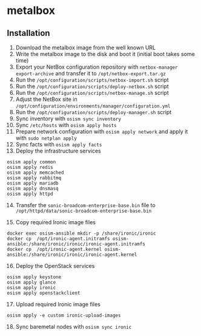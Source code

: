 # metalbox

## Installation

1. Download the metalbox image from the well known URL
2. Write the metalbox image to the disk and boot it (initial boot takes some time)
3. Export your NetBox configuration repository with `netbox-manager export-archive`
   and transfer it to `/opt/netbox-export.tar.gz`
4. Run the `/opt/configuration/scripts/netbox-import.sh` script
5. Run the `/opt/configuration/scripts/deploy-netbox.sh` script
6. Run the `/opt/configuration/scripts/netbox-manage.sh` script
7. Adjust the NetBox site in `/opt/configuration/environments/manager/configuration.yml`
8. Run the `/opt/configuration/scripts/deploy-manager.sh` script
9. Sync inventory with `osism sync inventory`
10. Sync `/etc/hosts` with `osism apply hosts`
11. Prepare network configuration with `osism apply network` and apply it with `sudo netplan apply`
12. Sync facts with `osism apply facts`
13. Deploy the infrastructure services

   ```
   osism apply common
   osism apply redis
   osism apply memcached
   osism apply rabbitmq
   osism apply mariadb
   osism apply dnsmasq
   osism apply httpd
   ```

14. Transfer the `sonic-broadcom-enterprise-base.bin` file to
    `/opt/httpd/data/sonic-broadcom-enterprise-base.bin`

15. Copy required Ironic image files

   ```
   docker exec osism-ansible mkdir -p /share/ironic/ironic
   docker cp  /opt/ironic-agent.initramfs osism-ansible:/share/ironic/ironic/ironic-agent.initramfs
   docker cp  /opt/ironic-agent.kernel osism-ansible:/share/ironic/ironic/ironic-agent.kernel
   ```

16. Deploy the OpenStack services

   ```
   osism apply keystone
   osism apply glance
   osism apply ironic
   osism apply openstackclient
   ```

17. Upload required Ironic image files

   ```
   osism apply -e custom ironic-upload-images
   ```

18. Sync baremetal nodes with `osism sync ironic`
